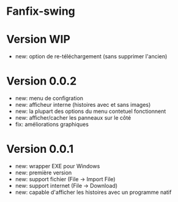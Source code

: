 # Fanfix-swing

# Version WIP

- new: option de re-téléchargement (sans supprimer l'ancien)

# Version 0.0.2

- new: menu de configration
- new: afficheur interne (histoires avec et sans images)
- new: la plupart des options du menu contetuel fonctionnent
- new: afficher/cacher les panneaux sur le côté
- fix: améliorations graphiques

# Version 0.0.1

- new: wrapper EXE pour Windows
- new: première version
- new: support fichier (File -> Import File)
- new: support internet (File -> Download)
- new: capable d'afficher les histoires avec un programme natif

